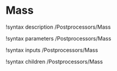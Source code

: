 <!-- MOOSE Documentation Stub: Remove this when content is added. -->

# Mass
!syntax description /Postprocessors/Mass

!syntax parameters /Postprocessors/Mass

!syntax inputs /Postprocessors/Mass

!syntax children /Postprocessors/Mass
